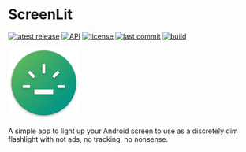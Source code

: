 # ScreenLit
[![latest release](https://img.shields.io/github/v/release/balazsgerlei/ScreenLit)](https://github.com/balazsgerlei/ScreenLit/releases/latest)
[![API](https://img.shields.io/badge/API-25%2B-brightgreen.svg)](https://android-arsenal.com/api?level=25)
[![license](https://img.shields.io/github/license/balazsgerlei/ScreenLit)](https://www.gnu.org/licenses/gpl-3.0.html)
[![last commit](https://img.shields.io/github/last-commit/balazsgerlei/ScreenLit?color=018786)](https://github.com/balazsgerlei/ScreenLit/commits/main)
[![build](https://img.shields.io/github/actions/workflow/status/balazsgerlei/ScreenLit/build.yml?branch=main&event=push)](https://github.com/balazsgerlei/ScreenLit/actions/workflows/build.yml)

![pic1](https://github.com/balazsgerlei/ScreenLit/blob/main/app/src/main/res/mipmap-xxhdpi/ic_launcher.png)

A simple app to light up your Android screen to use as a discretely dim flashlight with not ads, no tracking, no nonsense.
